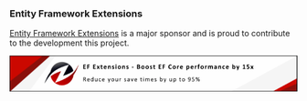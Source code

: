 ### Entity Framework Extensions

[Entity Framework Extensions](https://entityframework-extensions.net/?utm_source=simoncropp&utm_medium=Verify.CommunityToolkit.Mvvm) is a major sponsor and is proud to contribute to the development this project.

[![Entity Framework Extensions](https://raw.githubusercontent.com/VerifyTests/Verify.CommunityToolkit.Mvvm/refs/heads/main/docs/zzz.png)](https://entityframework-extensions.net/?utm_source=simoncropp&utm_medium=Verify.CommunityToolkit.Mvvm)